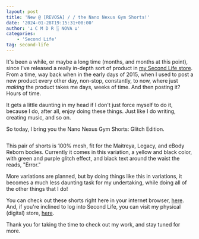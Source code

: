 ```yaml
---
layout: post
title: 'New @ [REVOSA] / / the Nano Nexus Gym Shorts!'
date: '2024-01-28T19:15:31+00:00'
author: '𐕣 C M D R ░ NOVA 𐕣'
categories:
    - 'Second Life'
tag: second-life
---
```


<!-- wp:paragraph -->
<p>It's been a while, or maybe a long time (months, and months at this point), since I've released a really in-depth sort of product in <a href="https://marketplace.secondlife.com/stores/165186" target="_blank" rel="noreferrer noopener">my Second Life store</a>. From a time, way back when in the early days of 2015, when I used to post a new product every other day, non-stop, constantly, to now, where just <em>making</em> the product takes me days, weeks of time. And then posting it? Hours of time.</p>
<!-- /wp:paragraph -->

<!-- wp:paragraph -->
<p>It gets a little daunting in my head if I don't just force myself to do it, because I do, after all, enjoy doing these things. Just like I do writing, creating music, and so on.</p>
<!-- /wp:paragraph -->

<!-- wp:paragraph -->
<p>So today, I bring you the Nano Nexus Gym Shorts: Glitch Edition.</p>
<!-- /wp:paragraph -->

<!-- wp:image {"id":721,"sizeSlug":"full","linkDestination":"none"} -->
<figure class="wp-block-image size-full"><img src="http://cmdr-nova.online/wp-content/uploads/2024/01/REVOSA-Nano-Nexus-Glitch-Edition-Ad.png" alt="" class="wp-image-721"/></figure>
<!-- /wp:image -->

<!-- wp:paragraph -->
<p>This pair of shorts is 100% mesh, fit for the Maitreya, Legacy, and eBody Reborn bodies. Currently it comes in this variation, a yellow and black color, with green and purple glitch effect, and black text around the waist the reads, "Error."</p>
<!-- /wp:paragraph -->

<!-- wp:paragraph -->
<p>More variations are planned, but by doing things like this in variations, it becomes a much less daunting task for my undertaking, while doing all of the other things that I do!</p>
<!-- /wp:paragraph -->

<!-- wp:paragraph -->
<p>You can check out these shorts right here in your internet browser, <a href="https://marketplace.secondlife.com/p/REVOSA-Nano-Nexus-Glitch-Edition/25672435" target="_blank" rel="noreferrer noopener">here</a>. And, if you're inclined to log into Second Life, you can visit my physical (digital) store, <a href="http://maps.secondlife.com/secondlife/Neo%20Machina/178/172/25" target="_blank" rel="noreferrer noopener">here</a>.</p>
<!-- /wp:paragraph -->

<!-- wp:paragraph -->
<p>Thank you for taking the time to check out my work, and stay tuned for more.</p>
<!-- /wp:paragraph -->